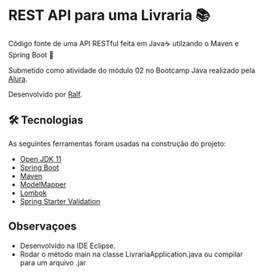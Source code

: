# REST API para uma Livraria :books:

Código fonte de uma API RESTful feita em Java:coffee: utilzando o Maven e Spring Boot :leaves:   

Submetido como atividade do módulo 02 no Bootcamp Java realizado pela [Alura](https://www.alura.com.br/).

Desenvolvido por [Ralf](https://ralfguth.dev).

## 🛠 Tecnologias

As seguintes ferramentas foram usadas na construção do projeto:

- [Open JDK 11](https://openjdk.java.net/projects/jdk/11/)
- [Spring Boot](https://start.spring.io)
- [Maven](https://maven.apache.org)
- [ModelMapper](http://modelmapper.org/)
- [Lombok](https://objectcomputing.com/resources/publications/sett/january-2010-reducing-boilerplate-code-with-project-lombok)
- [Spring Starter Validation](https://mvnrepository.com/artifact/org.springframework.boot/spring-boot-starter-validation)


## Observaçoes

- Desenvolvido na IDE Eclipse.
- Rodar o método main na classe LivrariaApplication.java ou compilar para um arquivo .jar

